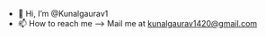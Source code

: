 - 👋 Hi, I’m @Kunalgaurav1
- 📫 How to reach me --> Mail me at kunalgaurav1420@gmail.com

<!---
Kunalgaurav1/Kunalgaurav1 is a ✨ special ✨ repository because its `README.md` (this file) appears on your GitHub profile.
You can click the Preview link to take a look at your changes.
--->
